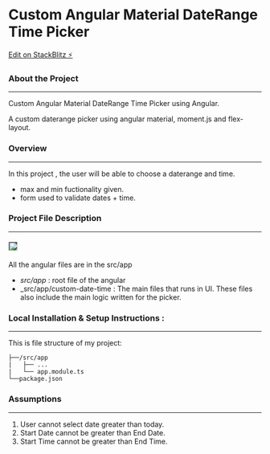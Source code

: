 # Custom Angular Material DateRange Time Picker
[Edit on StackBlitz ⚡️](https://stackblitz.com/edit/stackblitz-starters-stb4s7)

### About the Project
---
Custom Angular Material DateRange Time Picker using Angular. 

A custom daterange picker using angular material, moment.js and flex-layout.
### Overview 
---
In this project , the user will be able to choose a daterange and time.
* max and min fuctionality given.
* form used to validate dates + time.

### Project File Description 
---

#### <img alt="Angular" style="background-color:#33475b" height="18px" src="https://angular.io/assets/images/logos/angular/logo-nav@2x.png">
All the angular files are in the src/app
* _src/app_ : root file of the angular
* _src/app/custom-date-time : The main files that runs in UI. These files also include the main logic written for the picker.

### Local Installation & Setup Instructions :
----
This is file structure of my project: 
```
├──/src/app
|   ├── ...
|   └── app.module.ts
└──package.json
```
### Assumptions 
----
1. User cannot select date greater than today.
2. Start Date cannot be greater than End Date.
3. Start Time cannot be greater than End Time.
